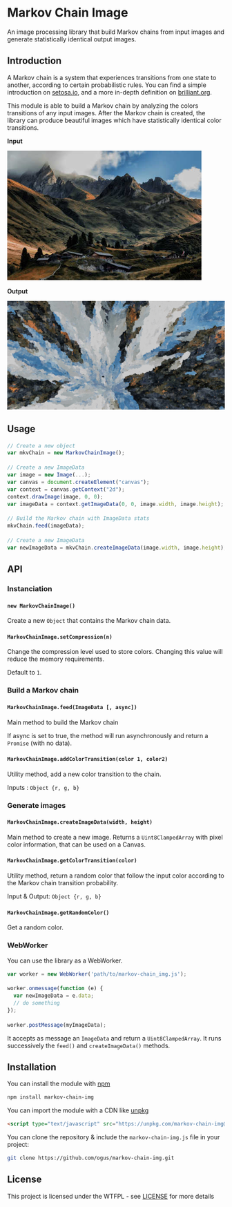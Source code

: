 # Markov Chain Image

An image processing library that build Markov chains from input images and generate statistically identical output images.


## Introduction

A Markov chain is a system that experiences transitions from one state to another, according to certain probabilistic rules. You can find a simple introduction on [setosa.io](http://setosa.io/ev/markov-chains/), and a more in-depth definition on [brilliant.org](https://brilliant.org/wiki/markov-chains/).

This module is able to build a Markov chain by analyzing the colors transitions of any input images. After the Markov chain is created, the library can produce beautiful images which have statistically identical color transitions.

**Input**

![Input image](example/img/default.jpg)

**Output**

![Output image](example/img/markov.png)


## Usage

```js
// Create a new object
var mkvChain = new MarkovChainImage();

// Create a new ImageData
var image = new Image(...);
var canvas = document.createElement("canvas");
var context = canvas.getContext("2d");
context.drawImage(image, 0, 0);
var imageData = context.getImageData(0, 0, image.width, image.height);

// Build the Markov chain with ImageData stats
mkvChain.feed(imageData);

// Create a new ImageData
var newImageData = mkvChain.createImageData(image.width, image.height);
```


## API

### Instanciation

#### `new MarkovChainImage()`

Create a new `Object` that contains the Markov chain data.

#### `MarkovChainImage.setCompression(n)`

Change the compression level used to store colors. Changing this value will reduce the memory requirements.

Default to `1`.

### Build a Markov chain

#### `MarkovChainImage.feed(ImageData [, async])`

Main method to build the Markov chain

If async is set to true, the method will run asynchronously and return a `Promise` (with no data).

#### `MarkovChainImage.addColorTransition(color 1, color2)`

Utility method, add a new color transition to the chain.

Inputs : `Object {r, g, b}`

### Generate images

#### `MarkovChainImage.createImageData(width, height)`

Main method to create a new image. Returns a `Uint8ClampedArray` with pixel color information, that can be used on a Canvas.

#### `MarkovChainImage.getColorTransition(color)`

Utility method, return a random color that follow the input color according to the Markov chain transition probability.

Input & Output: `Object {r, g, b}`

#### `MarkovChainImage.getRandomColor()`

Get a random color.

### WebWorker

You can use the library as a WebWorker.

```js
var worker = new WebWorker('path/to/markov-chain_img.js');

worker.onmessage(function (e) {
  var newImageData = e.data;
  // do something
});

worker.postMessage(myImageData);
```

It accepts as message an `ImageData` and return a `Uint8ClampedArray`. It runs successively the `feed()` and `createImageData()` methods.


## Installation

You can install the module with [npm](https://www.npmjs.com/)
```sh
npm install markov-chain-img
```

You can import the module with a CDN like [unpkg](https://unpkg.com/)
```html
<script type="text/javascript" src="https://unpkg.com/markov-chain-img@latest"></script>
```

You can clone the repository & include the `markov-chain-img.js` file in your project:
```sh
git clone https://github.com/ogus/markov-chain-img.git
```

## License

This project is licensed under the WTFPL - see [LICENSE](LICENSE) for more details
